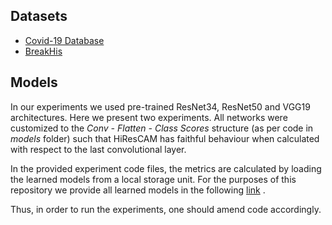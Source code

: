 ## Datasets
<!--- - [CRC](https://zenodo.org/record/1214456#.ZHIpcHZBzIU) -->
- [Covid-19 Database](https://www.kaggle.com/datasets/tawsifurrahman/covid19-radiography-database)
- [BreakHis](https://www.kaggle.com/datasets/ambarish/breakhis)
<!--- - [HAM10000](https://www.kaggle.com/datasets/kmader/skin-cancer-mnist-ham10000) -->

## Models
In our experiments we used pre-trained ResNet34, ResNet50 and VGG19 architectures. Here we present two experiments.
All networks were customized to the *Conv - Flatten - Class Scores* structure (as per code in *models* folder)
such that HiResCAM has faithful behaviour when calculated with respect to the last convolutional layer. 

In the provided experiment code files, the metrics are calculated by loading the learned models from a local storage unit.
For the purposes of this repository we provide all learned models in the following [link](https://drive.google.com/drive/folders/1C3HEjan2q0ylDVwS3lMxgtwxLJXnxGZh?usp=sharing) .

Thus, in order to run the experiments, one should amend code accordingly.
